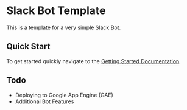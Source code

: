 # Slack Bot Template
This is a template for a very simple Slack Bot.

## Quick Start
To get started quickly navigate to the [Getting Started Documentation](GETTINGSTARTED.md).

## Todo
* Deploying to Google App Engine (GAE)
* Additional Bot Features